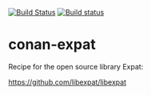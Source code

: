 [![Build Status](https://travis-ci.org/Pix4D/conan-expat.svg?branch=master)](https://travis-ci.org/Pix4D/conan-expat)
[![Build status](https://ci.appveyor.com/api/projects/status/03hi3vcjs3vemupq?svg=true)](https://ci.appveyor.com/project/Pix4D/conan-expat)

# conan-expat
Recipe for the open source library Expat:

https://github.com/libexpat/libexpat


